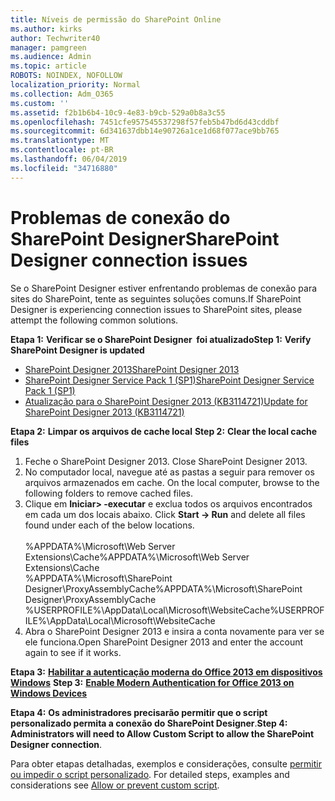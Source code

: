 ```yaml
---
title: Níveis de permissão do SharePoint Online
ms.author: kirks
author: Techwriter40
manager: pamgreen
ms.audience: Admin
ms.topic: article
ROBOTS: NOINDEX, NOFOLLOW
localization_priority: Normal
ms.collection: Adm_O365
ms.custom: ''
ms.assetid: f2b1b6b4-10c9-4e83-b9cb-529a0b8a3c55
ms.openlocfilehash: 7451cfe957545537298f57feb5b47bd6d43cddbf
ms.sourcegitcommit: 6d341637dbb14e90726a1ce1d68f077ace9bb765
ms.translationtype: MT
ms.contentlocale: pt-BR
ms.lasthandoff: 06/04/2019
ms.locfileid: "34716880"
---
```

# <a name="sharepoint-designer-connection-issues"></a><span data-ttu-id="80bda-102">Problemas de conexão do SharePoint Designer</span><span class="sxs-lookup"><span data-stu-id="80bda-102">SharePoint Designer connection issues</span></span> 

<p><span data-ttu-id="80bda-103">Se o SharePoint Designer estiver enfrentando problemas de conexão para sites do SharePoint, tente as seguintes soluções comuns.</span><span class="sxs-lookup"><span data-stu-id="80bda-103">If SharePoint Designer is experiencing connection issues to SharePoint sites, please attempt the following common solutions.</span></span></p> <p><span data-ttu-id="80bda-104"><strong>Etapa 1:</strong> <strong>Verificar se o SharePoint Designer&nbsp; foi atualizado</strong></span><span class="sxs-lookup"><span data-stu-id="80bda-104"><strong>Step 1:</strong> <strong>Verify SharePoint Designer is updated&nbsp;</strong></span></span></p> <ul> <li><span data-ttu-id="80bda-105"><a href="https://www.microsoft.com/en-us/download/details.aspx?id=35491">SharePoint Designer 2013</a></span><span class="sxs-lookup"><span data-stu-id="80bda-105"><a href="https://www.microsoft.com/en-us/download/details.aspx?id=35491">SharePoint Designer 2013</a></span></span></li> <li><span data-ttu-id="80bda-106"><a href="https://support.microsoft.com/en-us/help/2817441/description-of-microsoft-sharepoint-designer-2013-service-pack-1-sp1">SharePoint Designer Service Pack 1 (SP1)</a></span><span class="sxs-lookup"><span data-stu-id="80bda-106"><a href="https://support.microsoft.com/en-us/help/2817441/description-of-microsoft-sharepoint-designer-2013-service-pack-1-sp1">SharePoint Designer Service Pack 1 (SP1)</a></span></span></li> <li><span data-ttu-id="80bda-107"><a href="https://support.microsoft.com/en-us/help/3114721/august-2-2016-update-for-sharepoint-designer-2013-kb3114721">Atualização para o SharePoint Designer 2013 (KB3114721)</a></span><span class="sxs-lookup"><span data-stu-id="80bda-107"><a href="https://support.microsoft.com/en-us/help/3114721/august-2-2016-update-for-sharepoint-designer-2013-kb3114721">Update for SharePoint Designer 2013 (KB3114721)</a></span></span></li> </ul> <p><span data-ttu-id="80bda-108"><strong>Etapa 2:</strong> <strong>Limpar os arquivos de cache local</strong>&nbsp;</span><span class="sxs-lookup"><span data-stu-id="80bda-108"><strong>Step 2:</strong> <strong>Clear the local cache files</strong>&nbsp;</span></span></p> <ol> <li style="font-weight: 400;"><span data-ttu-id="80bda-109">Feche o SharePoint Designer 2013.&nbsp;</span><span class="sxs-lookup"><span data-stu-id="80bda-109">Close SharePoint Designer 2013.&nbsp;</span></span></li> <li style="font-weight: 400;"><span data-ttu-id="80bda-110">No computador local, navegue até as pastas a seguir para remover os arquivos armazenados em cache.&nbsp;</span><span class="sxs-lookup"><span data-stu-id="80bda-110">On the local computer, browse to the following folders to remove cached files.&nbsp;</span></span></li> <li style="font-weight: 400;"><span data-ttu-id="80bda-111">Clique em <strong>Iniciar&gt; -executar</strong> e exclua todos os arquivos encontrados em cada um dos locais abaixo.&nbsp;</span><span class="sxs-lookup"><span data-stu-id="80bda-111">Click <strong>Start -&gt; Run</strong> and delete all files found under each of the below locations.&nbsp;</span></span><br /><br /><span data-ttu-id="80bda-112">%APPDATA%\Microsoft\Web Server Extensions\Cache</span><span class="sxs-lookup"><span data-stu-id="80bda-112">%APPDATA%\Microsoft\Web Server Extensions\Cache</span></span><br /><span data-ttu-id="80bda-113">%APPDATA%\Microsoft\SharePoint Designer\ProxyAssemblyCache</span><span class="sxs-lookup"><span data-stu-id="80bda-113">%APPDATA%\Microsoft\SharePoint Designer\ProxyAssemblyCache</span></span><br /><span data-ttu-id="80bda-114">%USERPROFILE%\AppData\Local\Microsoft\WebsiteCache</span><span class="sxs-lookup"><span data-stu-id="80bda-114">%USERPROFILE%\AppData\Local\Microsoft\WebsiteCache</span></span></li> <li style="font-weight: 400;"><span data-ttu-id="80bda-115">Abra o SharePoint Designer 2013 e insira a conta novamente para ver se ele funciona.</span><span class="sxs-lookup"><span data-stu-id="80bda-115">Open SharePoint Designer 2013 and enter the account again to see if it works.</span></span></li> </ol> <p><span data-ttu-id="80bda-116"><strong>Etapa 3:</strong> <a href="https://docs.microsoft.com/en-us/office365/admin/security-and-compliance/enable-modern-authentication?redirectSourcePath=%252fen-us%252farticle%252fEnable-Modern-Authentication-for-Office-2013-on-Windows-devices-7dc1c01a-090f-4971-9677-f1b192d6c910&amp;view=o365-worldwide"> <strong>Habilitar a autenticação moderna do Office 2013 em dispositivos Windows</strong></a>&nbsp;</span><span class="sxs-lookup"><span data-stu-id="80bda-116"><strong>Step 3:</strong> <a href="https://docs.microsoft.com/en-us/office365/admin/security-and-compliance/enable-modern-authentication?redirectSourcePath=%252fen-us%252farticle%252fEnable-Modern-Authentication-for-Office-2013-on-Windows-devices-7dc1c01a-090f-4971-9677-f1b192d6c910&amp;view=o365-worldwide"><strong>Enable Modern Authentication for Office 2013 on Windows Devices</strong></a>&nbsp;</span></span></p> <p><span data-ttu-id="80bda-117"><strong>Etapa 4:</strong> <strong>Os administradores precisarão permitir que o script personalizado permita a conexão do SharePoint Designer</strong>.</span><span class="sxs-lookup"><span data-stu-id="80bda-117"><strong>Step 4:</strong> <strong>Administrators will need to Allow Custom Script to allow the SharePoint Designer connection</strong>.</span></span></p> <p><span data-ttu-id="80bda-118">Para obter etapas detalhadas, exemplos e considerações, consulte <a href="https://docs.microsoft.com/en-us/sharepoint/allow-or-prevent-custom-script">permitir ou impedir o script personalizado</a>.&nbsp;</span><span class="sxs-lookup"><span data-stu-id="80bda-118">For detailed steps, examples and considerations see <a href="https://docs.microsoft.com/en-us/sharepoint/allow-or-prevent-custom-script">Allow or prevent custom script</a>.&nbsp;</span></span></p>


